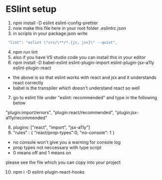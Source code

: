 # ESlint setup

1. npm install -D eslint eslint-config-prettier
2. now make this file here in your root folder .eslintrc.json
3. in scripts in your package.json write

```js
 "lint": "eslint \"src/\**/*.{js, jsx}\" --quiet",
```

4. npm run lint
5. also if you have VS studio code you can install this in your editor
6. npm install -D babel-eslint eslint-plugin-import eslint-plugin-jsx-a11y eslint-plugin-react

- the above is so that eslint works with react and jsx and it understands react correctly
- babel is the transpiler which doesn't understand react so well

7. go to eslint file under "eslint: recommended" and type in the following below

"plugin:import/errors",
"plugin:react/recommended",
"plugin:jsx-a11y/recommended"

8. plugins: ["react", "import", "jsx-a11y"]
9. "rules" : {
   "react/prop-types":0,
   "no-console": 1
   }

- no console won't give you a warning for console log
- prop types not neccessary with type script
- 0 means off and 1 means on

please see the file which you can copy into your project

10. npm i -D eslint-plugin-react-hooks
